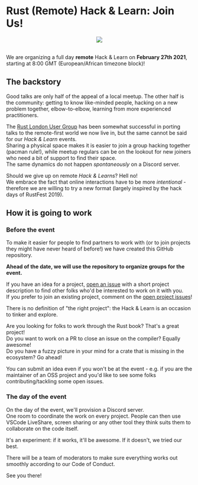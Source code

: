 # Rust (Remote) Hack & Learn: Join Us!

<div align="center"><a href="https://www.meetup.com/Rust-London-User-Group/" target="_blank"><img src="https://raw.githubusercontent.com/rust-ldn/rust-hack-and-learn/main/rust-london-header.png" /></a></div><br />

We are organizing a full day **remote** Hack & Learn on **February 27th 2021**, starting at 8:00 GMT (European/African timezone block)!

## The backstory

Good talks are only half of the appeal of a local meetup.
The other half is the community: getting to know like-minded people, hacking on a new problem together, elbow-to-elbow, learning from more experienced practitioners.

The [Rust London User Group](https://www.meetup.com/Rust-London-User-Group/) has been somewhat successful in porting talks to the remote-first world we now live in, but the same cannot be said for our *Hack & Learn* events.  
Sharing a physical space makes it is easier to join a group hacking together (pacman rule!), while meetup regulars can be on the lookout for new joiners who need a bit of support to find their space.  
The same dynamics do not happen _spontaneously_ on a Discord server.

Should we give up on remote *Hack & Learns*? Hell no!  
We embrace the fact that online interactions have to be more _intentional_ - therefore we are willing to try a new format (largely inspired by the hack days of RustFest 2019).

## How it is going to work

### Before the event

To make it easier for people to find partners to work with (or to join projects they might have never heard of before!) we have created this GitHub repository.

**Ahead of the date, we will use the repository to organize groups for the event.**

If you have an idea for a project, [open an issue](https://github.com/LukeMathWalker/rust-hack-and-learn/issues/new?assignees=&labels=project%2C+open&template=project-proposal.md&title=%5BProject+proposal%5D+%3CName+of+the+project%3E) with a short project description to find other folks who'd be interested to work on it with you.  
If you prefer to join an existing project, comment on the [open project issues](https://github.com/LukeMathWalker/rust-hack-and-learn/issues?q=is%3Aopen+is%3Aissue+label%3Aproject+label%3Aopen)!

There is no definition of "the right project": the Hack & Learn is an occasion to tinker and explore.

Are you looking for folks to work through the Rust book? That's a great project!  
Do you want to work on a PR to close an issue on the compiler? Equally awesome!  
Do you have a fuzzy picture in your mind for a crate that is missing in the ecosystem? Go ahead!

You can submit an idea even if you won't be at the event - e.g. if you are the maintainer of an OSS project and you'd like to see some folks contributing/tackling some open issues.

### The day of the event

On the day of the event, we'll provision a Discord server.  
One room to coordinate the work on every project.
People can then use VSCode LiveShare, screen sharing or any other tool they think suits them to collaborate on the code itself.

It's an experiment: if it works, it'll be awesome. If it doesn't, we tried our best.

There will be a team of moderators to make sure everything works out smoothly according to our Code of Conduct.

See you there!
